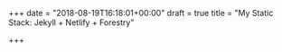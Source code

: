 +++
date = "2018-08-19T16:18:01+00:00"
draft = true
title = "My Static Stack: Jekyll + Netlify + Forestry"

+++

